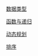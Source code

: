 

[数据类型](%E7%BC%96%E7%A8%8B%E7%9F%A5%E8%AF%86+ebf59c3b-48b2-4f2e-aaca-7676e9f60a4b/%E6%95%B0%E6%8D%AE%E7%B1%BB%E5%9E%8B+5ea9b821-799a-4aa3-ad1e-cb06625bb529.md)

[函数与递归](%E7%BC%96%E7%A8%8B%E7%9F%A5%E8%AF%86+ebf59c3b-48b2-4f2e-aaca-7676e9f60a4b/%E5%87%BD%E6%95%B0%E4%B8%8E%E9%80%92%E5%BD%92+df7ef232-ed7e-45ba-a9f8-eeff6d9eafdd.md)

[动态规划](%E7%BC%96%E7%A8%8B%E7%9F%A5%E8%AF%86+ebf59c3b-48b2-4f2e-aaca-7676e9f60a4b/%E5%8A%A8%E6%80%81%E8%A7%84%E5%88%92+b57215b3-550e-4bb8-acb4-05459334a25d.md)

[排序](%E7%BC%96%E7%A8%8B%E7%9F%A5%E8%AF%86+ebf59c3b-48b2-4f2e-aaca-7676e9f60a4b/%E6%8E%92%E5%BA%8F+bd4a58cb-aa73-4e92-b8bd-f9ac02813bdc.md)

